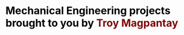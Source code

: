 <!-- #######  YAY, I AM THE SOURCE EDITOR! #########-->
<h1 style="color: #5e9ca0;"><span style="color: #000000;">Mechanical Engineering projects brought to you by&nbsp;</span><span style="color: #800000;">Troy Magpantay</span></h1>


